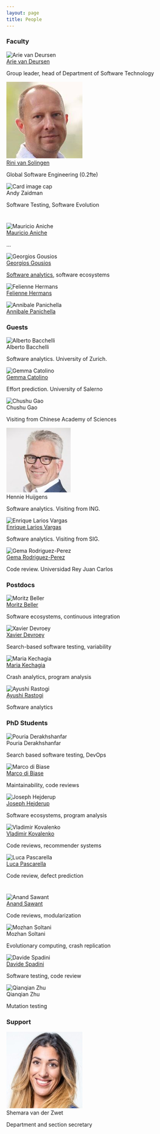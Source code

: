 ```yaml
---
layout: page
title: People
---
```


### Faculty

<div class="card-deck">
  <div class="card">
    <img class="card-img-top" src="https://avatars2.githubusercontent.com/u/220701?v=4" alt="Arie van Deursen">
    <div class="card-body">
      <div class="card-title"><a href="https://avandeursen.com">Arie van Deursen</a></div>
      <p class="card-text">Group leader, head of Department of Software Technology</p>
    </div>
    <div class="card-footer bg-transparent border-success">
      <a href="https://avandeursen.com" title="Home page"><i class="fas fa-home"></i></a>
      <a href="https://twitter.com/avandeursen" title="Twitter"><i class="fab fa-twitter"></i></a>
      <a href="https://github.com/avandeursen" title="GitHub"><i class="fab fa-github"></i></a>
      <a href="https://nl.linkedin.com/in/avandeursen" title="LinkedIn"><i class="fab fa-linkedin"></i></a>
      <a href="https://scholar.google.nl/citations?user=jjCkWXgAAAAJ" title="Google Scholar"><i class="ai ai-google-scholar-square"></i></a>
      <a href="https://pure.tudelft.nl/portal/en/persons/a-van-deursen(949eb2cc-4db0-4f33-bd56-13425fa5c24a)/publications.html?pageSize=all&page=0" title="Publications"><i class="fas fa-edit"></i></a>
    </div>
  </div>

  <div class="card">
    <img class="card-img-top" src="img/rini-van-solingen.jpeg" alt="Rini van Solingen">
    <div class="card-body">
      <div class="card-title"><a href="http://www.rinivansolingen.nl/">Rini van Solingen</a></div>
      <p class="card-text">Global Software Engineering (0.2fte) </p>
    </div>
    <div class="card-footer bg-transparent border-success">
      <a href="http://www.rinivansolingen.nl/" title="Home page"><i class="fas fa-home"></i></a>
      <a href="https://twitter.com/solingen" title="Twitter"><i class="fab fa-twitter"></i></a>
      <a href="https://nl.linkedin.com/in/solingen/" title="LinkedIn"><i class="fab fa-linkedin"></i></a>
      <a href="https://scholar.google.nl/citations?user=9LxiPOUAAAAJ" title="Google Scholar"><i class="ai ai-google-scholar-square"></i></a>
      <a href="https://pure.tudelft.nl/portal/en/persons/dm-van-solingen(2669c7b5-81a6-4f70-9d9d-e21ead041426)/publications.html?pageSize=100&page=0" title="Publications"><i class="fas fa-edit"></i></a>
    </div>
  </div>

  <div class="card">
    <img class="card-img-top" src="https://avatars1.githubusercontent.com/u/3475457?v=4" alt="Card image cap">
    <div class="card-body">
      <div class="card-title">Andy Zaidman</div>
      <p class="card-text">Software Testing, Software Evolution</p>
    </div>
    <div class="card-footer bg-transparent border-success">
      <a href="https://azaidman.github.io" title="Home page"><i class="fas fa-home"></i></a>
      <a href="https://twitter.com/azaidman"><i class="fab fa-twitter"></i></a>
      <a href="https://github.com/azaidman"><i class="fab fa-github"></i></a>
      <a href="https://www.linkedin.com/in/andyzaidman/"><i class="fab fa-linkedin"></i></a>
      <a href="https://scholar.google.nl/citations?user=CDTfcG4AAAAJ" title="Google Scholar"><i class="ai ai-google-scholar-square"></i></a>
      <a href="https://pure.tudelft.nl/portal/en/persons/ae-zaidman(3d1ac38d-7304-44f4-bccb-087b6db66072)/publications.html" title="Publications"><i class="fas fa-edit"></i></a>
    </div>
  </div>

</div> <!-- deck -->

<div class="card-deck" style="padding-top:25px">
  <div class="card">
    <img class="card-img-top" src="https://avatars3.githubusercontent.com/u/100812?v=4" alt="Mauricio Aniche">
    <div class="card-body">
      <div class="card-title"><a href="https://www.mauricioaniche.com">Mauricio Aniche</a></div>
      <p class="card-text">...</p>
    </div>
  </div>

  <div class="card">
    <img class="card-img-top" src="https://avatars3.githubusercontent.com/u/386172?v=4" alt="Georgios Gousios">
    <div class="card-body">
      <div class="card-title"><a href="http://gousios.org">Georgios Gousios</a></div>
      <p class="card-text"><a href="softanalytics.html">Software analytics</a>, software ecosystems</p>
    </div>
    <div class="card-footer bg-transparent border-success">
      <a href="https://gousios.org" title="Home page"><i class="fas fa-home"></i></a>
      <a href="https://twitter.com/gousiosg" title="Twitter"><i class="fab fa-twitter"></i></a>
      <a href="https://github.com/gousiosg" title="Github"><i class="fab fa-github"></i></a>
      <a href="https://www.linkedin.com/in/gousiosg" title="LinkedIn"><i class="fab fa-linkedin"></i></a>
      <a href="http://scholar.google.gr/citations?hl=el&user=-NI5S50AAAAJ" title="Google Scholar"><i class="ai ai-google-scholar-square"></i></a>
      <a href="https://pure.tudelft.nl/portal/en/persons/g-gousios(f5ab9c4d-5210-48b6-8c39-e6e44361ac0e)/publications.html" title="Publications"><i class="fas fa-edit"></i></a>
    </div>
  </div>

  <div class="card">
    <img class="card-img-top" src="https://avatars3.githubusercontent.com/u/1003685?v=4" alt="Felienne Hermans">
    <div class="card-body">
      <div class="card-title"><a href="http://felienne.com">Felienne Hermans</a></div>
      <p class="card-text"></p>
    </div>
  </div>

  <div class="card">
    <img class="card-img-top" src="https://avatars3.githubusercontent.com/u/10740831?v=4" alt="Annibale Panichella">
    <div class="card-body">
      <div class="card-title"><a href="https://apanichella.github.io">Annibale Panichella</a></div>
      <p class="card-text"></p>
    </div>
    <div class="card-footer bg-transparent border-success">
      <a href="https://apanichella.github.io" title="Home page"><i class="fas fa-home"></i></a>
      <a href="https://twitter.com/AnniPanic" title="Twitter"><i class="fab fa-twitter"></i></a>
      <a href="https://github.com/apanichella" title="Github"><i class="fab fa-github"></i></a>
      <a href="https://www.linkedin.com/in/annibale-panichella-84081186/" title="LinkedIn"><i class="fab fa-linkedin"></i></a>
      <a href="https://scholar.google.it/citations?user=xPQ72u4AAAAJ&hl=en" title="Google Scholar"><i class="ai ai-google-scholar-square"></i></a>
    </div>
  </div>
</div>

### Guests

<div class="card-deck">

  <div class="card">
    <img class="card-img-top" src="https://avatars3.githubusercontent.com/u/668766?&v=4" alt="Alberto Bacchelli">
    <div class="card-body">
      <div class="card-title">Alberto Bacchelli</div>
      <p class="card-text">Software analytics. University of Zurich.</p>
    </div>
    <div class="card-footer bg-transparent border-success">
      <a href="http://sback.it/" title="Home page"><i class="fas fa-home"></i></a>
      <a href="https://twitter.com/sback_" title="Twitter"><i class="fab fa-twitter"></i></a>
      <a href="https://scholar.google.nl/citations?user=Jv-sW70AAAAJ" title="Google Scholar"><i class="ai ai-google-scholar-square"></i></a>
      <a href="https://pure.tudelft.nl/portal/en/persons/a-bacchelli(229022f2-6585-458b-b6fa-a6a3bd4082ee)/publications.html?pageSize=100&page=0" title="Publications"><i class="fas fa-edit"></i></a>
    </div>
  </div>

  <div class="card">
    <img class="card-img-top" src="https://pbs.twimg.com/profile_images/844589346409910274/j5Y7ANf7_400x400.jpg" alt="Gemma Catolino">
    <div class="card-body">
      <div class="card-title"><a href="http://www.gemmacatolino.com/">Gemma Catolino</a></div>
      <p class="card-text">Effort prediction. University of Salerno</p>
    </div>
    <div class="card-footer bg-transparent border-success">
      <a href="http://www.gemmacatolino.com/" title="Home page"><i class="fas fa-home"></i></a>
      <a href="https://twitter.com/g_catolino" title="Twitter"><i class="fab fa-twitter"></i></a>
      <a href="https://scholar.google.nl/citations?user=ziGvasEAAAAJ" title="Google Scholar"><i class="ai ai-google-scholar-square"></i></a>
      <a href="https://www.linkedin.com/in/gemma-catolino-175131ab"><i class="fab fa-linkedin"></i></a>
      <a href="https://pure.tudelft.nl/portal/en/persons/g-catolino(14e262ef-4039-43c5-84e2-cce7caa587a9)/publications.html?pageSize=100&page=0" title="Publications"><i class="fas fa-edit"></i></a>
    </div>
  </div>

  <div class="card">
      <img class="card-img-top" src="https://avatars3.githubusercontent.com/u/2743923?v=4" alt="Chushu Gao">
    <div class="card-body">
      <div class="card-title">Chushu Gao</div>
      <p class="card-text">Visiting from Chinese Academy of Sciences</p>
    </div>
    <div class="card-footer bg-transparent border-success">
      <a href="https://scholar.google.nl/citations?user=uP1V4IcAAAAJ" title="Google Scholar"><i class="ai ai-google-scholar-square"></i></a>
    </div>
  </div>

  <div class="card">
    <img class="card-img-top" src="img/hennie-huijgens.jpeg" alt="Hennie Huijgens">
    <div class="card-body">
      <div class="card-title">Hennie Huijgens</div>
      <p class="card-text">Software analytics. Visiting from ING.</p>
    </div>
    <div class="card-footer bg-transparent border-success">
      <a href="https://www.linkedin.com/in/henniehuijgens/" title="LinkedIn"><i class="fab fa-linkedin"></i></a>
      <a href="https://scholar.google.nl/citations?user=j9xJ60oAAAAJ" title="Google Scholar"><i class="ai ai-google-scholar-square"></i></a>
      <a href="https://pure.tudelft.nl/portal/en/persons/hkm-huijgens(796c553e-660f-4956-8bc2-13f22ea9d620)/publications.html" title="Publications"><i class="fas fa-edit"></i></a>
    </div>
  </div>

  <div class="card">
    <img class="card-img-top" src="https://avatars3.githubusercontent.com/u/16877168?v=4" alt="Enrique Larios Vargas">
    <div class="card-body">
      <div class="card-title"><a href="https://mediatechnology.leiden.edu/people/staff/larios-vargas-enrique">Enrique Larios Vargas</a></div>
      <p class="card-text">Software analytics. Visiting from SIG.</p>
    </div>
    <div class="card-footer bg-transparent border-success">
      <a href="https://github.com/elarios"><i class="fab fa-github"></i></a>
      <a href="https://www.linkedin.com/in/enrique-larios-vargas"><i class="fab fa-linkedin"></i></a>
    </div>
  </div>

  <div class="card">
    <img class="card-img-top" src="https://avatars1.githubusercontent.com/u/5637220?s=460&v=4" alt="Gema Rodriguez-Perez">
    <div class="card-body">
      <div class="card-title"><a href="http://gemarodri.github.io/Presentacion/">Gema Rodriguez-Perez</a></div>
      <p class="card-text">Code review. Universidad Rey Juan Carlos</p>
    </div>
    <div class="card-footer bg-transparent border-success">
      <a href="http://gemarodri.github.io/Presentacion/" title="Home page"><i class="fas fa-home"></i></a>
      <a href="https://twitter.com/Gerope90" title="Twitter"><i class="fab fa-twitter"></i></a>
      <a href="https://www.linkedin.com/in/gema-rodriguez-perez-56253a98/"><i class="fab fa-linkedin"></i></a>
    </div>
  </div>

</div>

### Postdocs

<div class="card-deck">
  <div class="card">
    <img class="card-img-top" src="https://avatars1.githubusercontent.com/u/334256?s=460&v=4" alt="Moritz Beller">
    <div class="card-body">
      <div class="card-title"><a href="https://inventitech.com">Moritz Beller</a></div>
      <p class="card-text">Software ecosystems, continuous integration</p>
    </div>
    <div class="card-footer bg-transparent border-success">
      <a href="https://twitter.com/inventitech"><i class="fab fa-twitter"></i></a>
      <a href="https://github.com/inventitech"><i class="fab fa-github"></i></a>
      <a href="https://www.linkedin.com/in/inventitech"><i class="fab fa-linkedin"></i></a>
      <a href="https://pure.tudelft.nl/portal/en/persons/mm-beller(32e3c6c5-065f-4b6e-b373-30442d051144)/publications.html" title="Publications"><i class="fas fa-edit"></i></a>
    </div>
  </div>

  <div class="card">
    <img class="card-img-top" src="https://avatars3.githubusercontent.com/u/8514257?v=4" alt="Xavier Devroey">
    <div class="card-body">
      <div class="card-title"><a href="http://xdevroey.be">Xavier Devroey</a></div>
      <p class="card-text">Search-based software testing, variability</p>
    </div>
    <div class="card-footer bg-transparent border-success">
      <a href="https://twitter.com/xdevroey"><i class="fab fa-twitter"></i></a>
      <a href="https://github.com/xdevroey"><i class="fab fa-github"></i></a>
      <a href="https://www.linkedin.com/in/xdevroey"><i class="fab fa-linkedin"></i></a>
      <a href="https://pure.tudelft.nl/portal/en/persons/xdm-devroey(374ab5e8-0b73-417d-a03b-7db03e3f1203)/publications.html" title="Publications"><i class="fas fa-edit"></i></a>
    </div>
  </div>

  <div class="card">
    <img class="card-img-top" src="https://avatars3.githubusercontent.com/u/2269396?s=400&amp;v=4" alt="Maria Kechagia">
    <div class="card-body">
      <div class="card-title"><a href="https://mkechagia.github.io/">Maria Kechagia</a></div>
      <p class="card-text">Crash analytics, program analysis</p>
    </div>
    <div class="card-footer bg-transparent border-success">
      <a href="https://twitter.com/mkechagia"><i class="fab fa-twitter"></i></a>
      <a href="https://github.com/mkechagia"><i class="fab fa-github"></i></a>
      <a href="https://nl.linkedin.com/in/maria-kechagia-3958b381"><i class="fab fa-linkedin"></i></a>
      <a href="https://pure.tudelft.nl/portal/en/persons/m-kechagia(6f4b34f6-603a-43fe-ac6e-04401a84ecfe)/publications.html" title="Publications"><i class="fas fa-edit"></i></a>
    </div>
  </div>

  <div class="card">
    <img class="card-img-top" src="https://avatars2.githubusercontent.com/u/7066145?s=400&v=4" alt="Ayushi Rastogi">
    <div class="card-body">
      <div class="card-title"><a href="https://ayushirastogi.github.io/">Ayushi Rastogi</a></div>
      <p class="card-text">Software analytics</p>
    </div>
    <div class="card-footer bg-transparent border-success">
      <a href="https://ayushirastogi.github.io/" title="Home page"><i class="fas fa-home"></i></a>
      <a href="https://github.com/AyushiRastogi"><i class="fab fa-github"></i></a>
      <a href="hhttps://www.linkedin.com/in/ayushirastogi/"><i class="fab fa-linkedin"></i></a>
      <a href="https://scholar.google.com/citations?user=W_V42b4AAAAJ" title="Google Scholar"><i class="ai ai-google-scholar-square"></i></a>
    </div>
  </div>

</div>

### PhD Students

<!-- Registered in TU Delft EEMCS Graduate School -->

<div class="card-deck">

  <div class="card">
    <img class="card-img-top" src="https://avatars1.githubusercontent.com/u/5176953?s=460&v=4" alt="Pouria Derakhshanfar">
    <div class="card-body">
      <div class="card-title">Pouria Derakhshanfar</div>
      <p class="card-text">Search based software testing, DevOps</p>
    </div>
    <div class="card-footer bg-transparent border-success">
      <a href="https://github.com/pderakhshanfar"><i class="fab fa-github"></i></a>
      <a href="https://pure.tudelft.nl/portal/en/persons/p-derakhshanfar(5ae55462-83f6-4fbd-ad32-9613d3f8329e)/publications.html" title="Publications"><i class="fas fa-edit"></i></a>
    </div>
  </div>

  <div class="card">
    <img class="card-img-top" src="https://avatars3.githubusercontent.com/u/5766743?s=460&v=4" alt="Marco di Biase">
    <div class="card-body">
      <div class="card-title">
        <a href="https://mardibiase.github.io" target="_blank">Marco di Biase</a>
      </div>
      <p class="card-text">Maintainability, code reviews</p>
    </div>
    <div class="card-footer bg-transparent border-success">
      <a href="https://twitter.com/mardibiase" target="_blank"><i class="fab fa-twitter"></i></a>
      <a href="https://github.com/mardibiase" target="_blank"><i class="fab fa-github"></i></a>
      <a href="https://www.linkedin.com/in/mardibiase/" target="_blank"><i class="fab fa-linkedin"></i></a>
      <a href="https://pure.tudelft.nl/portal/en/persons/m-di-biase(175bd28e-fb78-485c-816e-fcd1369d5f3d)/publications.html" title="Publications" target="_blank"><i class="fas fa-edit"></i></a>
    </div>
  </div>

  <div class="card">
    <img class="card-img-top" src="https://avatars1.githubusercontent.com/u/2521475?s=460&v=4" alt="Joseph Hejderup">
    <div class="card-body">
      <div class="card-title"><a href="https://twitter.com/jhejderup">Joseph Hejderup</a></div>
      <p class="card-text">Software ecosystems, program analysis</p>
    </div>
    <div class="card-footer bg-transparent border-success">
      <a href="https://twitter.com/jhejderup"><i class="fab fa-twitter"></i></a>
      <a href="https://github.com/jhejderup"><i class="fab fa-github"></i></a>
      <a href="https://www.linkedin.com/in/josephhejderup"><i class="fab fa-linkedin"></i></a>
      <a href="https://pure.tudelft.nl/portal/en/persons/ji-hejderup(65f98b5d-e9d8-47a0-b720-9a1270f816e0)/publications.html" title="Publications"><i class="fas fa-edit"></i></a>
    </div>
  </div>

  <div class="card">
    <img class="card-img-top" src="https://pbs.twimg.com/profile_images/966082298507612161/vkTJqaqD_400x400.jpg" alt="Vladimir Kovalenko">
    <div class="card-body">
      <div class="card-title"><a href="https://vovak.me/">Vladimir Kovalenko</a></div>
      <p class="card-text">Code reviews, recommender systems</p>
    </div>
    <div class="card-footer bg-transparent border-success">
      <a href="https://vovak.me/" title="Home page"><i class="fas fa-home"></i></a>
      <a href="https://twitter.com/vovak_"><i class="fab fa-twitter"></i></a>
      <a href="https://github.com/vovak"><i class="fab fa-github"></i></a>
      <a href="https://www.instagram.com/vovak_/"><i class="fab fa-instagram"></i></a>
    </div>
  </div>

  <div class="card">
    <img class="card-img-top" src="https://avatars3.githubusercontent.com/u/5877721?s=400&v=4" alt="Luca Pascarella">
    <div class="card-body">
      <div class="card-title">
        <a href="https://lucapascarella.com" target="_blank">Luca Pascarella</a>
      </div>
      <p class="card-text">Code review, defect prediction</p>
    </div>
    <div class="card-footer bg-transparent border-success">
      <a href="https://twitter.com/Lucapascarella5" target="_blank"><i class="fab fa-twitter"></i></a>
      <a href="https://github.com/lucapascarella" target="_blank"><i class="fab fa-github"></i></a>
      <a href="https://www.linkedin.com/in/luca-pascarella-5b168254/" target="_blank"><i class="fab fa-linkedin"></i></a>
      <a href="https://pure.tudelft.nl/portal/en/persons/l-pascarella(1e287bab-85b8-4c97-8412-8e82b78e72e7)/publications.html" title="Publications" target="_blank"><i class="fas fa-edit"></i></a>
    </div>
  </div>
</div>

<div class="card-deck" style="padding-top:25px">

  <div class="card">
    <img class="card-img-top" src="https://pbs.twimg.com/profile_images/625589553575895040/rF3zIK2-_400x400.jpg" alt="Anand Sawant">
    <div class="card-body">
      <div class="card-title"><a href="http://anandsaw.github.io/index.html">Anand Sawant</a></div>
      <p class="card-text">Code reviews, modularization</p>
    </div>
    <div class="card-footer bg-transparent border-success">
      <a href="http://anandsaw.github.io/index.html" title="Home page"><i class="fas fa-home"></i></a>
      <a href="https://twitter.com/anandsaw"><i class="fab fa-twitter"></i></a>
      <a href="https://github.com/anandsaw"><i class="fab fa-github"></i></a>
      <a href="https://scholar.google.com/citations?user=KhhNLyMAAAAJ" title="Google Scholar"><i class="ai ai-google-scholar-square"></i></a>
      <a href="https://pure.tudelft.nl/portal/en/persons/aa-sawant(850921d5-335e-452c-aa04-4ee49e7497f0)/publications.html?pageSize=all&page=0" title="Publications"><i class="fas fa-edit"></i></a>
    </div>
  </div>

  <div class="card">
    <img class="card-img-top" src="https://avatars1.githubusercontent.com/u/1183394?s=460&v=4" alt="Mozhan Soltani">
    <div class="card-body">
      <div class="card-title">Mozhan Soltani</div>
      <p class="card-text">Evolutionary computing, crash replication</p>
    </div>
    <div class="card-footer bg-transparent border-success">
      <a href="https://github.com/Mozhan"><i class="fab fa-github"></i></a>
      <a href="https://pure.tudelft.nl/portal/en/persons/m-soltani(12bb18d0-3bd3-45c6-b95f-d6a67b121bf6)/publications.html" title="Publications"><i class="fas fa-edit"></i></a>
    </div>
  </div>

  <div class="card">
    <img class="card-img-top" src="https://avatars0.githubusercontent.com/u/9136821?s=400&v=4" alt="Davide Spadini">
    <div class="card-body">
      <div class="card-title">
        <a href="https://ishepard.github.io/" target="_blank">Davide Spadini</a>
      </div>
      <p class="card-text">Software testing, code review</p>
    </div>
    <div class="card-footer bg-transparent border-success">
      <a href="https://twitter.com/DavideSpadini" target="_blank"><i class="fab fa-twitter"></i></a>
      <a href="https://github.com/ishepard" target="_blank"><i class="fab fa-github"></i></a>
      <a href="https://www.linkedin.com/in/davidespadini/" target="_blank"><i class="fab fa-linkedin"></i></a>
      <a href="https://pure.tudelft.nl/portal/en/persons/d-spadini(df3c7c1c-421b-413d-8f61-ba8a6b23b82b)/publications.html" title="Publications" target="_blank"><i class="fas fa-edit"></i></a>
    </div>
  </div>

  <div class="card">
    <img class="card-img-top" src="https://avatars1.githubusercontent.com/u/16692536?s=460&v=4" alt="Qianqian Zhu">
    <div class="card-body">
      <div class="card-title">Qianqian Zhu</div>
      <p class="card-text">Mutation testing</p>
    </div>
    <div class="card-footer bg-transparent border-success">
      <a href="https://twitter.com/qzhu90"><i class="fab fa-twitter"></i></a>
      <a href="https://github.com/qianqianzhu"><i class="fab fa-github"></i></a>
      <a href="https://pure.tudelft.nl/portal/en/persons/q-zhu(61ceb2fb-83c4-4272-9001-6e954f09ba09)/publications.html" title="Publications"><i class="fas fa-edit"></i></a>
    </div>
  </div>

</div>

### Support

<div class="card-deck">
  <div class="card">
    <img class="card-img-top" src="img/shemara-van-der-zwet.jpg" alt="Shemara van der Zwet">
    <div class="card-body">
      <div class="card-title">Shemara van der Zwet</div>
      <p class="card-text">Department and section secretary</p>
    </div>
    <div class="card-footer bg-transparent border-success">
      <a href="https://www.linkedin.com/in/shemara-van-der-zwet-1a5b70122" title="LinkedIn"><i class="fab fa-linkedin"></i></a>
    </div>
  </div>
</div>

<!--
### Alumni
-->
